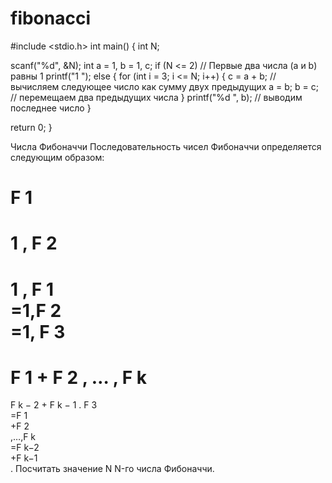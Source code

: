 # fibonacci

#include <stdio.h>
int main()
{
  int N;

  scanf("%d", &N);
  int a = 1, b = 1, c;
  if (N <= 2) // Первые два числа (a и b) равны 1
    printf("1 ");
  else 
  {
    for (int i = 3; i <= N; i++) 
    {
      c = a + b; // вычисляем следующее число как сумму двух предыдущих
      a = b; b = c; // перемещаем два предыдущих числа
    }
    printf("%d ", b); // выводим последнее число
  }
  
  return 0;
}

Числа Фибоначчи 
Последовательность чисел Фибоначчи определяется следующим образом:

F
1
=
1
,
F
2
=
1
,
F 
1
​	
 =1,F 
2
​	
 =1,
F
3
=
F
1
+
F
2
,
…
,
F
k
=
F
k
−
2
+
F
k
−
1
.
F 
3
​	
 =F 
1
​	
 +F 
2
​	
 ,…,F 
k
​	
 =F 
k−2
​	
 +F 
k−1
​	
 .
Посчитать значение 
N
N-го числа Фибоначчи.

